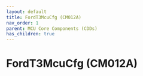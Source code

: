 ```yaml
---
layout: default
title: FordT3McuCfg (CM012A)
nav_order: 1
parent: MCU Core Components (CDDs)
has_children: true
---
```

# FordT3McuCfg (CM012A)
